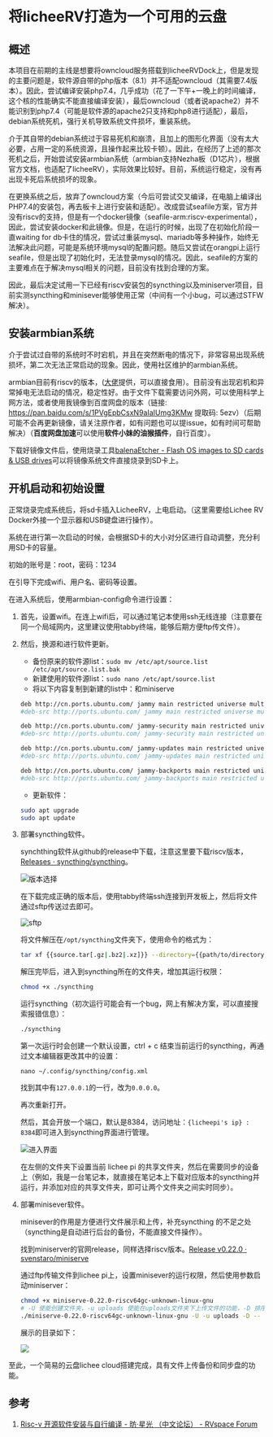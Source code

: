 # 将licheeRV打造为一个可用的云盘

## 概述

本项目在前期的主线是想要将owncloud服务搭载到licheeRVDock上，但是发现的主要问题是，软件源自带的php版本（8.1）并不适配owncloud（其需要7.4版本）。因此，尝试编译安装php7.4，几乎成功（花了一下午+一晚上的时间编译，这个核的性能确实不能直接编译安装），最后owncloud（或者说apache2）并不能识别到php7.4（可能是软件源的apache2只支持和php8进行适配），最后，debian系统死机，强行关机导致系统文件损坏，重装系统。

介于其自带的debian系统过于容易死机和崩溃，且加上的图形化界面（没有太大必要，占用一定的系统资源，且操作起来比较卡顿）。因此，在经历了上述的那次死机之后，开始尝试安装armbian系统（armbian支持Nezha板（D1芯片），根据官方文档，也适配了licheeRV），实际效果比较好。目前，系统运行稳定，没有再出现卡死后系统损坏的现象。

在更换系统之后，放弃了owncloud方案（今后可尝试交叉编译，在电脑上编译出PHP7.4的安装包，再去板卡上进行安装和适配）。改成尝试seafile方案，官方并没有riscv的支持，但是有一个docker镜像（seafile-arm:riscv-experimental），因此，尝试安装docker和此镜像。但是，在运行的时候，出现了在初始化阶段一直waiting for db卡住的情况，尝试过重装mysql、mariadb等多种操作，始终无法解决此问题，可能是系统环境mysql的配置问题。随后又尝试在orangpi上运行seafile，但是出现了初始化时，无法登录mysql的情况。因此，seafile的方案的主要难点在于解决mysql相关的问题，目前没有找到合理的方案。

因此，最后决定试用一下已经有riscv安装包的syncthing以及miniserver项目，目前实测syncthing和minisever能够使用正常（中间有一个小bug，可以通过STFW解决）。

## 安装armbian系统

介于尝试过自带的系统时不时宕机，并且在突然断电的情况下，非常容易出现系统损坏，第二次无法正常启动的现象。因此，使用社区维护的armbian系统。

armbian目前有riscv的版本，([大佬](https://forum.armbian.com/topic/21465-armbian-image-and-build-support-for-risc-v/)提供，可以直接食用）。目前没有出现宕机和异常掉电无法启动的情况，稳定性好。由于文件下载需要访问外网，可以使用科学上网方法，或者使用我镜像到百度网盘的版本（链接: https://pan.baidu.com/s/1PVgEpbCsxN9aIaIUmg3KMw 提取码: 5ezv）（后期可能不会再更新镜像，请关注原作者，如有问题也可以提issue，如有时间可帮助解决）（**百度网盘加速**可以使用**软件小妹的油猴插件**，自行百度）。

下载好镜像文件后，使用烧录工具[balenaEtcher - Flash OS images to SD cards & USB drives](https://www.balena.io/etcher?ref=etcher_footer)可以将镜像系统文件直接烧录到SD卡上。

## 开机启动和初始设置

正常烧录完成系统后，将sd卡插入LicheeRV，上电启动。（这里需要给Lichee RV Docker外接一个显示器和USB键盘进行操作）。

系统在进行第一次启动的时候，会根据SD卡的大小对分区进行自动调整，充分利用SD卡的容量。

初始的账号是：root，密码：1234

在引导下完成wifi、用户名、密码等设置。

在进入系统后，使用armbian-config命令进行设置：

1. 首先，设置wifi。在连上wifi后，可以通过笔记本使用ssh无线连接（注意要在同一个局域网内，这里建议使用tabby终端，能够后期方便ftp传文件）。

2. 然后，换源和进行软件更新。

   - 备份原来的软件源list：`sudo mv /etc/apt/source.list /etc/apt/source.list.bak`
   - 新建使用的软件源list：`sudo nano /etc/apt/source.list`
   - 将以下内容复制到新建的list中：和miniserve

   ```bash
   deb http://cn.ports.ubuntu.com/ jammy main restricted universe multiverse
   #deb-src http://ports.ubuntu.com/ jammy main restricted universe multiverse
   
   deb http://cn.ports.ubuntu.com/ jammy-security main restricted universe multiverse
   #deb-src http://ports.ubuntu.com/ jammy-security main restricted universe multiverse
   
   deb http://cn.ports.ubuntu.com/ jammy-updates main restricted universe multiverse
   #deb-src http://ports.ubuntu.com/ jammy-updates main restricted universe multiverse
   
   deb http://cn.ports.ubuntu.com/ jammy-backports main restricted universe multiverse
   #deb-src http://ports.ubuntu.com/ jammy-backports main restricted universe multiverse
   ```

   - 更新软件：

   ```bash
   sudo apt upgrade
   sudo apt update
   ```

3. 部署syncthing软件。

   synchthing软件从github的release中下载，注意这里要下载riscv版本，[Releases · syncthing/syncthing](https://github.com/syncthing/syncthing/releases)。

   ![版本选择](https://s2.loli.net/2023/01/29/gPCWOY6wGmIEtja.png)

   在下载完成正确的版本后，使用tabby终端ssh连接到开发板上，然后将文件通过sftp传送过去即可。

   ![sftp](https://s2.loli.net/2023/01/29/ETnFdlWM9J4P8qA.png)

   将文件解压在`/opt/syncthing`文件夹下，使用命令的格式为：

   ```bash
   tar xf {{source.tar[.gz|.bz2|.xz]}} --directory={{path/to/directory}}
   ```

   解压完毕后，进入到syncthing所在的文件夹，增加其运行权限：

   ```bash
   chmod +x ./syncthing
   ```

   运行syncthing（初次运行可能会有一个bug，网上有解决方案，可以直接搜索报错信息）：

   ```bash
   ./syncthing
   ```

   第一次运行时会创建一个默认设置，ctrl + c 结束当前运行的syncthing，再通过文本编辑器更改其中的设置：

   ```bashs
   nano ~/.config/syncthing/config.xml
   ```

   找到其中有`127.0.0.1`的一行，改为`0.0.0.0`。

   再次重新打开。

   然后，其会开放一个端口，默认是8384，访问地址：`{licheepi's ip} : 8384`即可进入到syncthing界面进行管理。

   ![进入界面](https://s2.loli.net/2023/01/29/ULKd4xgXYkSHOqm.png)

   在左侧的文件夹下设置当前 lichee pi 的共享文件夹，然后在需要同步的设备上（例如，我是一台笔记本，就直接在笔记本上下载对应版本的syncthing并运行，并添加对应的共享文件夹，即可让两个文件夹之间实时同步）。

4. 部署minisever软件。

   minisever的作用是方便进行文件展示和上传，补充syncthing 的不足之处（syncthing是自动进行后台的备份，不能直接文件操作）。

   找到miniserver的官网release，同样选择riscv版本。[Release v0.22.0 · svenstaro/miniserve](https://github.com/svenstaro/miniserve/releases/tag/v0.22.0)

   通过ftp传输文件到lichee pi上，设置minisever的运行权限，然后使用参数启动miniserver：

   ```bash
   chmod +x miniserve-0.22.0-riscv64gc-unknown-linux-gnu 
   # -U 使能创建文件夹，-u uploads 使能在uploads文件夹下上传文件的功能，-D 排序文件夹优先 -- ~/Sync server的文件夹路径
   ./miniserve-0.22.0-riscv64gc-unknown-linux-gnu -U -u uploads -D -- ~/Sync
   ```

   展示的目录如下：

   ![](https://s2.loli.net/2023/01/30/JGOw9Bm81FQldaq.png)

至此，一个简易的云盘lichee cloud搭建完成，具有文件上传备份和同步盘的功能。

## 参考

1. [Risc-v 开源软件安装与自行编译 - 昉·星光 （中文论坛） - RVspace Forum](https://forum.rvspace.org/t/risc-v/330)





